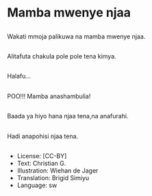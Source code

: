 # Mamba mwenye njaa

##
Wakati mmoja palikuwa
na mamba mwenye
njaa.

##
Alitafuta chakula pole
pole tena kimya.

##
Halafu...

##
POO!!!
Mamba anashambulia!

##
Baada ya hiyo hana
njaa tena,na anafurahi.

##
Hadi anapohisi njaa
tena.

##
* License: [CC-BY]
* Text: Christian G.
* Illustration: Wiehan de Jager
* Translation: Brigid Simiyu
* Language: sw
